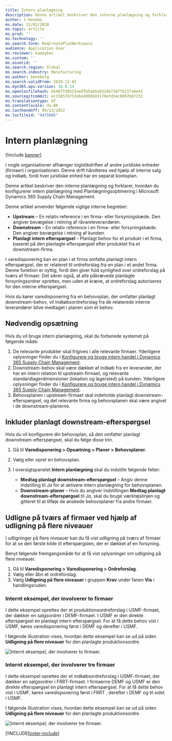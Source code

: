```yaml
---
title: Intern planlægning
description: Denne artikel beskriver den interne planlægning og forklarer, hvordan du konfigurerer intern planlægning med Planlægningsoptimering i Microsoft Dynamics 365 Supply Chain Management.
author: t-benebo
ms.date: 12/02/2020
ms.topic: article
ms.prod: ''
ms.technology: ''
ms.search.form: ReqCreatePlanWorkspace
audience: Application User
ms.reviewer: kamaybac
ms.custom: ''
ms.assetid: ''
ms.search.region: Global
ms.search.industry: Manufacturing
ms.author: benebotg
ms.search.validFrom: 2020-12-02
ms.dyn365.ops.version: 10.0.14
ms.openlocfilehash: 65467fd9525ae8fb5a65a9316b7307f611fa6e42
ms.sourcegitcommit: ec15857b753ebedd86503170efd54c8007b87231
ms.translationtype: HT
ms.contentlocale: da-DK
ms.lasthandoff: 09/13/2022
ms.locfileid: "9475605"
---
```

# <a name="intercompany-planning"></a>Intern planlægning

[!include [banner](../../includes/banner.md)]

I nogle organisationer afhænger logistikdriften af andre juridiske enheder (firmaer) i organisationen. Denne drift håndteres ved hjælp af interne salg og indkøb, fordi hver juridiske enhed har en separat kontoplan.

Denne artikel beskriver den interne planlægning og forklarer, hvordan du konfigurerer intern planlægning med Planlægningsoptimering i Microsoft Dynamics 365 Supply Chain Management.

Denne artikel anvender følgende vigtige interne begreber:

- **Upstream** – En relativ reference i en firma- eller forsyningskæde. Den angiver bevægelse i retning af råvareleverandøren.
- **Downstream** – En relativ reference i en firma- eller forsyningskæde. Den angiver bevægelse i retning af kunden.
- **Planlagt intern efterspørgsel** – Planlagt behov for et produkt i et firma, baseret på den planlagte efterspørgsel efter produktet fra et downstream-firma.

I varedisponering kan en plan i et firma omfatte planlagt intern efterspørgsel, der er relateret til ordreforslag fra en plan i et andet firma. Denne funktion er nyttig, fordi den giver fuld synlighed over ordreforslag på tværs af firmaer. Det sikrer også, at alle påkrævede planlagte forsyningsordrer oprettes, men uden at kræve, at ordreforslag autoriseres for den interne efterspørgsel.

Hvis du kører varedisponering fra en behovsplan, der omfatter planlagt downstream-behov, vil indkøbsordreforslag fra de relaterede interne leverandører blive medtaget i planen som et behov.

## <a name="required-setup"></a>Nødvendig opsætning

Hvis du vil bruge intern planlægning, skal du forberede systemet på følgende måde:

1. De relevante produkter skal frigives i alle relevante firmaer. Yderligere oplysninger finder du i [Konfigurere og bruge intern handel i Dynamics 365 Supply Chain Management](/learn/modules/configure-use-intercompany-trade-dyn365-supply-chain-mgmt/).
1. Downstream-behov skal være dækket af indkøb fra en leverandør, der har en intern relation til upstream-firmaet, og relevante standardlagerdimensioner (lokation og lagersted) på kunden. Yderligere oplysninger finder du i [Konfigurere og bruge intern handel i Dynamics 365 Supply Chain Management](/learn/modules/configure-use-intercompany-trade-dyn365-supply-chain-mgmt/).
1. Behovsplanen i upstream-firmaet skal indeholde planlagt downstream-efterspørgsel, og det relevante firma og behovsplanen skal være angivet i de downstream-planerne.

## <a name="include-planned-downstream-demand"></a>Inkluder planlagt downstream-efterspørgsel

Hvis du vil konfigurere din behovsplan, så den omfatter planlagt downstream-efterspørgsel, skal du følge disse trin.

1. Gå til **Varedisponering \> Opsætning \> Planer \> Behovsplaner**.
1. Vælg eller opret en behovsplan.
1. I oversigtspanelet **Intern planlægning** skal du indstille følgende felter:

    - **Medtag planlagt downstream-efterspørgsel** – Angiv denne indstilling til *Ja* for at aktivere intern planlægning for behovsplanen.
    - **Downstream-planer** – Hvis du angiver indstillingen **Medtag planlagt downstream-efterspørgsel** til *Ja*, skal du bruge værktøjslinjen og gitteret til at tilføje de ønskede behovsplaner fra andre firmaer.

## <a name="peg-across-companies-by-using-multilevel-pegging"></a>Udligne på tværs af firmaer ved hjælp af udligning på flere niveauer

I udligninger på flere niveauer kan du få vist udligning på tværs af firmaer for at se den første kilde til efterspørgslen, der er dækket af en forsyning.

Benyt følgende fremgangsmåde for at få vist oplysninger om udligning på flere niveauer.

1. Gå til **Varedisponering \> Varedisponering \> Ordreforslag**.
1. Vælg eller åbn et ordreforslag.
1. Vælg **Udligning på flere niveauer** i gruppen **Krav** under fanen **Vis** i handlingsruden.

### <a name="intercompany-example-that-involves-two-companies"></a>Internt eksempel, der involverer to firmaer

I dette eksempel oprettes der et produktionsordreforslag i USMF-firmaet, der dækker en salgsordrer i DEMF-firmaet. I USMF er den direkte efterspørgsel en planlagt intern efterspørgsel. For at få dette behov vist i USMF, køres varedisponering først i DEMF og derefter i USMF.

I følgende illustration vises, hvordan dette eksempel kan se ud på siden **Udligning på flere niveauer** for den planlagte produktionsordre.

![Internt eksempel, der involverer to firmaer.](media/IntercompanyPlanning1.png)

### <a name="intercompany-example-that-involves-three-companies"></a>Internt eksempel, der involverer tre firmaer

I dette eksempel oprettes der et indkøbsordreforslag i USMF-firmaet, der dækker en salgsordrer i FRRT-firmaet. I firmaerne DEMF og USMF er den direkte efterspørgsel en planlagt intern efterspørgsel. For at få dette behov vist i USMF, køres varedisponering først i FRRT , derefter i DEMF og til sidst i USMF.

I følgende illustration vises, hvordan dette eksempel kan se ud på siden **Udligning på flere niveauer** for den planlagte produktionsordre.

![Internt eksempel, der involverer tre firmaer.](media/IntercompanyPlanning2.png)

[!INCLUDE[footer-include](../../../includes/footer-banner.md)]
